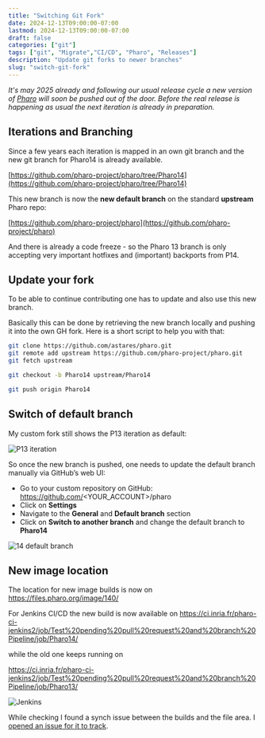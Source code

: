 ```yaml
---
title: "Switching Git Fork"
date: 2024-12-13T09:00:00-07:00
lastmod: 2024-12-13T09:00:00-07:00
draft: false
categories: ["git"]
tags: ["git", "Migrate","CI/CD", "Pharo", "Releases"]
description: "Update git forks to newer branches"
slug: "switch-git-fork"
---
```


*It's may 2025 already and following our usual release cycle a new version of [Pharo](https://www.pharo.org) will soon be pushed out of the door. Before the real release is happening as usual the next iteration is already in preparation.*

## Iterations and Branching 

Since a few years each iteration is mapped in an own git branch and the new git branch for Pharo14 is already available.

[https://github.com/pharo-project/pharo/tree/Pharo14](https://github.com/pharo-project/pharo/tree/Pharo14)

This new branch is now the **new default branch** on the standard **upstream** Pharo repo: 

[https://github.com/pharo-project/pharo](https://github.com/pharo-project/pharo)

And there is already a code freeze - so the Pharo 13 branch is only accepting very important hotfixes and (important) backports from P14.

## Update your fork

To be able to continue contributing one has to update and also use this new branch. 

Basically this can be done by retrieving the new branch locally and pushing it into the own GH fork. Here is a short script to help you with that:

```bash
git clone https://github.com/astares/pharo.git
git remote add upstream https://github.com/pharo-project/pharo.git
git fetch upstream

git checkout -b Pharo14 upstream/Pharo14

git push origin Pharo14
```

## Switch of default branch

My custom fork still shows the P13 iteration as default:

![P13 iteration](../images/p_branch_13.png)

So once the new branch is pushed, one needs to update the default branch manually via GitHub’s web UI:

- Go to your custom repository on GitHub: https://github.com/<YOUR_ACCOUNT>/pharo
- Click on **Settings**
- Navigate to the **General** and **Default branch** section
- Click on **Switch to another branch** and change the default branch to **Pharo14**

![14 default branch](.l/images/p_branch_14.png)

## New image location

The location for new image builds is now on https://files.pharo.org/image/140/

For Jenkins CI/CD the new build is now available on 
https://ci.inria.fr/pharo-ci-jenkins2/job/Test%20pending%20pull%20request%20and%20branch%20Pipeline/job/Pharo14/

while the old one keeps running on 

https://ci.inria.fr/pharo-ci-jenkins2/job/Test%20pending%20pull%20request%20and%20branch%20Pipeline/job/Pharo13/

![Jenkins](../images/p_ci_13.png)

While checking I found a synch issue between the builds and the file area. I [opened an issue for it to track](https://github.com/pharo-project/pharo/issues/18175).








